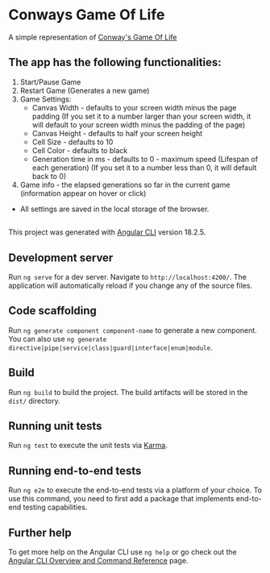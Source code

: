 # Conways Game Of Life

A simple representation of [Conway's Game Of Life](https://en.wikipedia.org/wiki/Conway%27s_Game_of_Life)

The app has the following functionalities:
-
1. Start/Pause Game
2. Restart Game (Generates a new game)
3. Game Settings:
    * Canvas Width - defaults to your screen width minus the page padding (If you set it to a number larger than your screen width, it will default to your screen width minus the padding of the page)
    * Canvas Height - defaults to half your screen height
    * Cell Size - defaults to 10
    * Cell Color - defaults to black
    * Generation time in ms - defaults to 0 - maximum speed (Lifespan of each generation) (If you set it to a number less than 0, it will default back to 0)
4. Game info - the elapsed generations so far in the current game (information appear on hover or click)

* All settings are saved in the local storage of the browser.

##

This project was generated with [Angular CLI](https://github.com/angular/angular-cli) version 18.2.5.

## Development server

Run `ng serve` for a dev server. Navigate to `http://localhost:4200/`. The application will automatically reload if you change any of the source files.

## Code scaffolding

Run `ng generate component component-name` to generate a new component. You can also use `ng generate directive|pipe|service|class|guard|interface|enum|module`.

## Build

Run `ng build` to build the project. The build artifacts will be stored in the `dist/` directory.

## Running unit tests

Run `ng test` to execute the unit tests via [Karma](https://karma-runner.github.io).

## Running end-to-end tests

Run `ng e2e` to execute the end-to-end tests via a platform of your choice. To use this command, you need to first add a package that implements end-to-end testing capabilities.

## Further help

To get more help on the Angular CLI use `ng help` or go check out the [Angular CLI Overview and Command Reference](https://angular.dev/tools/cli) page.
